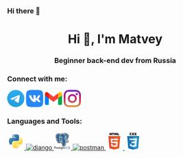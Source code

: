 ### Hi there 👋

<h1 align="center">Hi 👋, I'm Matvey</h1>
<h3 align="center">Beginner back-end dev from Russia</h3>

<h3 align="left">Connect with me:</h3>
<p align="left">
  <a href="https://t.me/aovsybo" target="blank"><img align="center" src="asserts/telegram.png" alt="aovsybo" height="40" width="40" /></a>
  <a href="https://vk.com/aovsybo" target="blank"><img align="center" src="asserts/vk.png" alt="aovsybo" height="40" width="40" /></a>
  <a href="matgr2n@gmail.com" target="blank"><img align="center" src="asserts/gmail.png" alt="aovsybo" height="40" width="40" /></a>
  <a href="https://instagram.com/aovsybo" target="blank"><img align="center" src="asserts/instagram.png" alt="aovsybo" height="40" width="40" /></a>


<h3 align="left">Languages and Tools:</h3>
<p align="left"> 
  <a href="https://www.python.org" target="_blank" rel="noreferrer"> <img src="https://raw.githubusercontent.com/devicons/devicon/master/icons/python/python-original.svg" alt="python" width="40" height="40"/> </a>
  <a href="https://www.djangoproject.com/" target="_blank" rel="noreferrer"> <img src="https://cdn.worldvectorlogo.com/logos/django.svg" alt="django" width="40" height="40"/> </a> 
  <a href="https://www.postgresql.org" target="_blank" rel="noreferrer"> <img src="https://raw.githubusercontent.com/devicons/devicon/master/icons/postgresql/postgresql-original-wordmark.svg" alt="postgresql" width="40" height="40"/> </a> 
  <a href="https://postman.com" target="_blank" rel="noreferrer"> <img src="https://www.vectorlogo.zone/logos/getpostman/getpostman-icon.svg" alt="postman" width="40" height="40"/> </a> 
  <a href="https://www.w3.org/html/" target="_blank" rel="noreferrer"> <img src="https://raw.githubusercontent.com/devicons/devicon/master/icons/html5/html5-original-wordmark.svg" alt="html5" width="40" height="40"/> </a> 
  <a href="https://www.w3schools.com/css/" target="_blank" rel="noreferrer"> <img src="https://raw.githubusercontent.com/devicons/devicon/master/icons/css3/css3-original-wordmark.svg" alt="css3" width="40" height="40"/> </a> 
</p>
  
  
  
